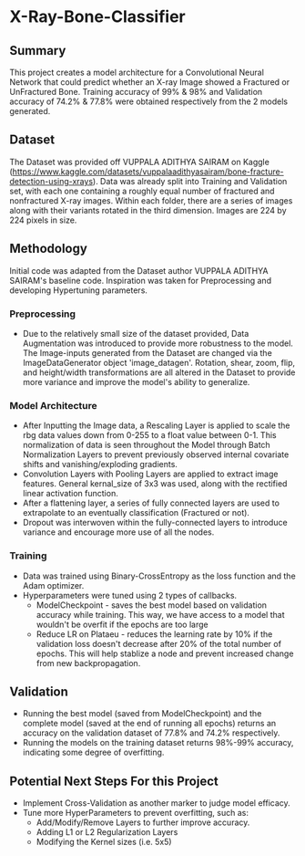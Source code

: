 # X-Ray-Bone-Classifier

## Summary
This project creates a model architecture for a Convolutional Neural Network that could predict whether an X-ray Image showed a Fractured or UnFractured Bone. Training accuracy of 99% & 98% and Validation accuracy of 74.2% & 77.8% were obtained respectively from the 2 models generated. 

## Dataset
The Dataset was provided off VUPPALA ADITHYA SAIRAM on Kaggle (https://www.kaggle.com/datasets/vuppalaadithyasairam/bone-fracture-detection-using-xrays).
Data was already split into Training and Validation set, with each one containing a roughly equal number of fractured and nonfractured X-ray images. Within each folder, there are a series of images along with their variants rotated in the third dimension. 
Images are 224 by 224 pixels in size.

## Methodology

Initial code was adapted from the Dataset author VUPPALA ADITHYA SAIRAM's baseline code. Inspiration was taken for Preprocessing and developing Hypertuning parameters. 

### Preprocessing
 - Due to the relatively small size of the dataset provided, Data Augmentation was introduced to provide more robustness to the model. The Image-inputs generated from the Dataset are changed via the ImageDataGenerator object 'image_datagen'. Rotation, shear, zoom, flip, and height/width transformations are all altered in the Dataset to provide more variance and improve the model's ability to generalize. 
 
### Model Architecture
 - After Inputting the Image data, a Rescaling Layer is applied to scale the rbg data values down from 0-255 to a float value between 0-1. This normalization of data is seen throughout the Model through Batch Normalization Layers to prevent previously observed internal covariate shifts and vanishing/exploding gradients. 
 - Convolution Layers with Pooling Layers are applied to extract image features. General kernal_size of 3x3 was used, along with the rectified linear activation function.
 - After a flattening layer, a series of fully connected layers are used to extrapolate to an eventually classification (Fractured or not). 
 - Dropout was interwoven within the fully-connected layers to introduce variance and encourage more use of all the nodes. 

### Training
 - Data was trained using Binary-CrossEntropy as the loss function and the Adam optimizer. 
 - Hyperparameters were tuned using 2 types of callbacks.
    - ModelCheckpoint - saves the best model based on validation accuracy while training. This way, we have access to a model that wouldn't be overfit if the epochs are too large
    - Reduce LR on Plataeu - reduces the learning rate by 10% if the validation loss doesn't decrease after 20% of the total number of epochs. This will help stablize a node and prevent increased change from new backpropagation. 

## Validation
 - Running the best model (saved from ModelCheckpoint) and the complete model (saved at the end of running all epochs) returns an accuracy on the validation dataset of 77.8% and 74.2% respectively. 
 - Running the models on the training dataset returns 98%-99% accuracy, indicating some degree of overfitting. 

## Potential Next Steps For this Project
 - Implement Cross-Validation as another marker to judge model efficacy.
 - Tune more HyperParameters to prevent overfitting, such as:
   -  Add/Modify/Remove Layers to further improve accuracy.
   -  Adding L1 or L2 Regularization Layers
   -  Modifying the Kernel sizes (i.e. 5x5)
